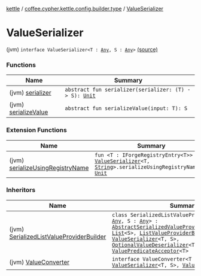 [kettle](../../index.md) / [coffee.cypher.kettle.config.builder.type](../index.md) / [ValueSerializer](./index.md)

# ValueSerializer

(jvm) `interface ValueSerializer<T : `[`Any`](https://kotlinlang.org/api/latest/jvm/stdlib/kotlin/-any/index.html)`, S : `[`Any`](https://kotlinlang.org/api/latest/jvm/stdlib/kotlin/-any/index.html)`>` [(source)](https://github.com/Cypher121/kettle/blob/master/src/main/kotlin/coffee/cypher/kettle/config/builder/type/ValueSerializer.kt#L3)

### Functions

| Name | Summary |
|---|---|
| (jvm) [serializer](serializer.md) | `abstract fun serializer(serializer: (T) -> S): `[`Unit`](https://kotlinlang.org/api/latest/jvm/stdlib/kotlin/-unit/index.html) |
| (jvm) [serializeValue](serialize-value.md) | `abstract fun serializeValue(input: T): S` |

### Extension Functions

| Name | Summary |
|---|---|
| (jvm) [serializeUsingRegistryName](../../coffee.cypher.kettle.config.builder/serialize-using-registry-name.md) | `fun <T : IForgeRegistryEntry<T>> `[`ValueSerializer`](./index.md)`<T, `[`String`](https://kotlinlang.org/api/latest/jvm/stdlib/kotlin/-string/index.html)`>.serializeUsingRegistryName(): `[`Unit`](https://kotlinlang.org/api/latest/jvm/stdlib/kotlin/-unit/index.html) |

### Inheritors

| Name | Summary |
|---|---|
| (jvm) [SerializedListValueProviderBuilder](../../coffee.cypher.kettle.config.builder.value.serialized/-serialized-list-value-provider-builder/index.md) | `class SerializedListValueProviderBuilder<T : `[`Any`](https://kotlinlang.org/api/latest/jvm/stdlib/kotlin/-any/index.html)`, S : `[`Any`](https://kotlinlang.org/api/latest/jvm/stdlib/kotlin/-any/index.html)`> : `[`AbstractSerializedValueProviderBuilder`](../../coffee.cypher.kettle.config.builder.value.serialized/-abstract-serialized-value-provider-builder/index.md)`<`[`List`](https://kotlinlang.org/api/latest/jvm/stdlib/kotlin.collections/-list/index.html)`<T>, `[`List`](https://kotlinlang.org/api/latest/jvm/stdlib/kotlin.collections/-list/index.html)`<S>, `[`ListValueProviderBuilder`](../../coffee.cypher.kettle.config.builder.value/-list-value-provider-builder/index.md)`<S>>, `[`ValueSerializer`](./index.md)`<T, S>, `[`OptionalValueDeserializer`](../-optional-value-deserializer/index.md)`<T, S>, `[`ValuePredicateAcceptor`](../-value-predicate-acceptor/index.md)`<T>` |
| (jvm) [ValueConverter](../-value-converter.md) | `interface ValueConverter<T : `[`Any`](https://kotlinlang.org/api/latest/jvm/stdlib/kotlin/-any/index.html)`, S : `[`Any`](https://kotlinlang.org/api/latest/jvm/stdlib/kotlin/-any/index.html)`> : `[`ValueSerializer`](./index.md)`<T, S>, `[`ValueDeserializer`](../-value-deserializer/index.md)`<T, S>` |
